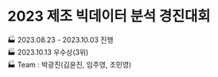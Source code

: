 # 2023 제조 빅데이터 분석 경진대회
🏭 2023.08.23 - 2023.10.03 진행    
🏭 2023.10.13 우수상(3위)    
🏭 Team : 박광진(김윤진, 임주영, 조민영)
